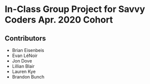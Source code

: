 # In-Class Group Project for Savvy Coders Apr. 2020 Cohort

## Contributors
- Brian Eisenbeis
- Evan LéNoir
- Jon Dove
- Lillian Blair
- Lauren Kye
- Brandon Bunch